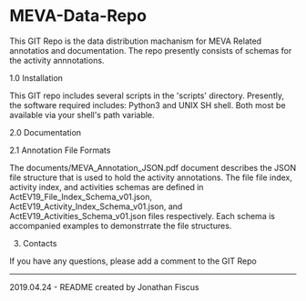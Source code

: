 # MEVA-Data-Repo

This GIT Repo is the data distribution machanism for MEVA Related
annotatios and documentation.  The repo presently consists of schemas
for the activity annnotations.

1.0 Installation

This GIT repo includes several scripts in the 'scripts' directory.
Presently, the software required includes: Python3 and UNIX SH shell.
Both most be available via your shell's path variable.

2.0 Documentation

2.1 Annotation File Formats

The documents/MEVA_Annotation_JSON.pdf document describes the JSON
file structure that is used to hold the activity annotations.  The
file file index, activity index, and activities schemas are defined in
ActEV19_File_Index_Schema_v01.json,
ActEV19_Activity_Index_Schema_v01.json, and
ActEV19_Activities_Schema_v01.json files respectively. Each schema is
accompanied examples to demonstrrate the file structures.


3. Contacts

If you have any questions, please add a comment to the GIT Repo

--------------------------------------------

2019.04.24 - README created by Jonathan Fiscus